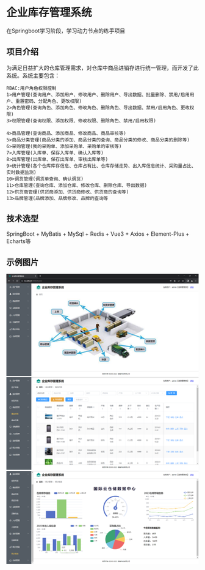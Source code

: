 # 企业库存管理系统

在Springboot学习阶段，学习动力节点的练手项目



## 项目介绍

为满足日益扩大的仓库管理需求，对仓库中商品进销存进行统一管理，而开发了此系统。系统主要包含：

	RBAC:用户角色权限控制
	1>用户管理(查询用户、添加用户、修改用户、删除用户、导出数据、批量删除、禁用/启用用户、重置密码、分配角色、更改权限)
	2>角色管理(查询角色、添加角色、修改角色、删除角色、导出数据、禁用/启用角色、更改权限)
	3>权限管理(查询权限、添加权限、修改权限、删除角色、禁用/启用权限)
	
	4>商品管理(查询商品、添加商品、修改商品、商品审核等)
	5>商品分类管理(商品分类的添加、商品分类的查询、商品分类的修改、商品分类的删除等)
	6>采购管理(我的采购单、添加采购单、采购单的审核等)
	7>入库管理(入库单、保存入库单、确认入库等)
	8>出库管理(出库单、保存出库单、审核出库单等)
	9>统计管理(各个仓库库存信息、仓库占有比、仓库存储走势、出入库信息统计、采购量占比、实时数据监测)
	10>调货管理(调货单查询、确认调货)
	11>仓库管理(查询仓库、添加仓库、修改仓库、删除仓库、导出数据)
	12>供货商管理(供货商添加、供货商修改、供货商的查询等)
	13>品牌管理(品牌添加、品牌修改、品牌的查询等



## 技术选型

 SpringBoot + MyBatis + MySql + Redis + Vue3 + Axios + Element-Plus + Echarts等



## 示例图片

<img src="示例图片/图片1.png" alt="图片1" style="zoom: 50%;" />

<img src="示例图片/图片2.png" alt="图片2" style="zoom: 50%;" />

<img src="示例图片/图片3.png" alt="图片3" style="zoom:50%;" />
